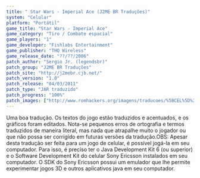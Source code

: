 ```yaml
---
title: " Star Wars - Imperial Ace (J2ME BR Traduções)"
system: "Celular"
platform: "Portátil"
game_title: "Star Wars - Imperial Ace"
game_category: "Tiro / Combate espacial"
game_players: "1"
game_developer: "Fishlabs Entertainment"
game_publisher: "THQ Wireless"
game_release_date: "??/??/2006"
patch_author: "Sergio Jr. (legendsbr)"
patch_group: "J2ME BR Traduções"
patch_site: "http://j2mebr.cjb.net/"
patch_version: "1.0"
patch_release: "04/03/2011"
patch_type: "JAR traduzido"
patch_progress: "100%"
patch_images: ["http://www.romhackers.org/imagens/traducoes/%5BCEL%5D%20Star%20Wars%20Imperial%20Ace%20-%20J2ME%20BR%20Tradu%C3%A7%C3%B5es%20-%201.png","http://www.romhackers.org/imagens/traducoes/%5BCEL%5D%20Star%20Wars%20Imperial%20Ace%20-%20J2ME%20BR%20Tradu%C3%A7%C3%B5es%20-%202.png","http://www.romhackers.org/imagens/traducoes/%5BCEL%5D%20Star%20Wars%20Imperial%20Ace%20-%20J2ME%20BR%20Tradu%C3%A7%C3%B5es%20-%203.png"]
---
```

Uma boa tradução. Os textos do jogo estão traduzidos e acentuados, e os gráficos foram editados. Nota-se pequenos erros de ortografia e termos traduzidos de maneira literal, mas nada que atrapalhe muito o jogador ou que não possa ser corrigido em futuras versões da tradução.OBS: Apesar desta tradução ser feita para um jogo de celular, é possível jogá-la em seu computador. Para isso, é preciso ter o Java Development Kit 6 (ou superior) e o Software Development Kit do celular Sony Ericsson instalados em seu computador. O SDK do Sony Ericsson possui um emulador que lhe permite experimentar jogos 3D e outros aplicativos java em seu computador.